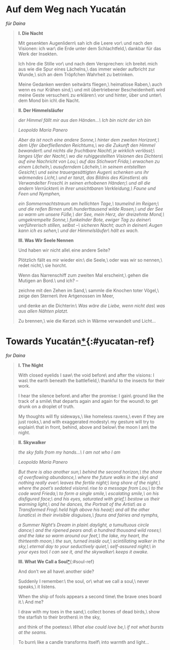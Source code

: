 Auf dem Weg nach Yucatán
========================

*für Daina*

> **I. Die Nacht**
>
> Mit gesenkten Augenlidern\\
> sah ich die Leere vor\\
> und nach den Visionen: ich war\\
> die Erde unter dem Schlachtfeld,\\
> dankbar für das Werk der Insekten.
>
> Ich höre die Stille vor\\
> und nach dem Versprechen: ich breite\\
> mich aus wie die Spur eines Lächelns,\\
> das immer wieder aufbricht zur Wunde,\\
> sich an dem Tröpfchen Wahrheit zu betrinken.
>
> Meine Gedanken werden seitwärts fliegen,\\
> heimatlose Raben,\\
> auch wenn es nur Krähen sind,\\
> und mit übertriebener Bescheidenheit\\
> wird meine Geste versuchen\\
> zu erklären:\\
> vor und hinter, über und unter\\
> dem Mond bin ich\\
> die Nacht.

> **II. Der Himmelsläufer**

> *der Himmel fällt mir aus den Händen…\\
> Ich bin nicht der ich bin*
>
> *Leopoldo María Panero*

> *Aber da ist noch eine andere Sonne,\\
> hinter dem zweiten Horizont,\\
> dem Ufer überfließenden Reichtums,\\
> wo die Zukunft den Himmel bewandert\\
> und nichts die fruchtbare Nacht\\
> je wirklich verlässt;\\
> langes Ufer der Nacht,\\
> wo die ruhiggestellten Visionen des Dichters\\
> auf eine Nachricht von Lou,\\
> auf das Stichwort Frida,\\
> erwachen zu einem Lächeln,\\
> ausuferndem Lächeln,\\
> in seinem entstellten Gesicht;\\
> und seine trauergesättigten Augen\\
> schenken uns ihr wärmendes Licht,\\
> und er tanzt, das Bildnis des Künstlers\\
> als Verwandelter Frosch\\
> in seinen erhobenen Händen;\\
> und all die andern Verrückten\\
> in ihrer unsichtbaren Verkleidung,\\
> Faune und Feen und Nymphen,*
>
> *ein Sommernachtstraum am hellichten Tage,\\
> taumelnd im Reigen;\\
> und die reifen Birnen und\\
> hunderttausend wilde Rosen,\\
> und der See so warm um unsere Füße,\\
> der See, mein Herz, der dreizehnte Mond,\\
> umgekrempelte Sonne,\\
> funkelnder Bote, ewiger Tag zu deiner\\
> verführerisch stillen, selbst –\\
> sicheren Nacht; auch in deinen\\
> Augen kann ich es sehen,\\
> und der Himmelsläufer\\
> hält es wach.*
>
> **III. Was Wir Seele Nennen**
>
> Und haben wir nicht alle\\
> eine andere Seite?
>
> Plötzlich fällt es mir wieder ein:\\
> die Seele,\\
> oder was wir so nennen,\\
> redet nicht,\\
> sie horcht.
>
> Wenn das Narrenschiff zum zweiten Mal erscheint,\\
> gehen die Mutigen an Bord.\\
> und ich? –
>
> zeichne mit den Zehen im Sand,\\
> sammle die Knochen toter Vögel,\\
> zeige den Sternen\\
> ihre Artgenossen im Meer,
>
> und denke an die Dichterin:\\
> *Was wäre die Liebe, wenn nicht das\\
> was aus allen Nähten platzt.*
>
> Zu brennen,\\
> wie die Kerze\\
> sich in Wärme verwandelt und Licht…

Towards Yucatán[*](notes.xhtml#yucatan-note){:#yucatan-ref}
===============

*for Daina*

> **I. The Night**
>
> With closed eyelids I saw\\
> the void before\\
> and after the visions: I was\\
> the earth beneath the battlefield,\\
> thankful to the insects for their work.
>
> I hear the silence before\\
> and after the promise: I gain\\
> ground like the track of a smile\\
> that departs again and again for the wound\\
> to get drunk on a droplet of truth.
>
> My thoughts will fly sideways,\\
> like homeless ravens,\\
> even if they are just rooks,\\
> and with exaggerated modesty\\
> my gesture will try to explain\\
> that in front, behind, above and below\\
> the moon I am\\
> the night.

> **II. Skywalker**

> *the sky falls from my hands…\\
> I am not who I am*
>
> *Leopoldo María Panero*

> *But there is also another sun,\\
> behind the second horizon,\\
> the shore of overflowing abundance,\\
> where the future walks in the sky\\
> and nothing really ever\\
> leaves the fertile night;\\
> long shore of the night,\\
> where the poet’s sedated visions\\
> rise to a message from Lou,\\
> to the code word Frieda,\\
> to form a single smile,\\
> escalating smile,\\
> on his disfigured face;\\
> and his eyes, saturated with grief,\\
> bestow us their warming light,\\
> and he dances, the Portrait of the Artist\\
> as a Transformed Frog\\
> held high above his head;\\
> and all the other lunatics\\
> in their invisible disguises,\\
> fauns and fairies and nymphs,*
>
> *a Summer Night’s Dream in plain\\
> daylight, a tumultuous circle dance;\\
> and the ripened pears and\\
> a hundred thousand wild roses;\\
> and the lake so warm around our feet,\\
> the lake, my heart, the thirteenth moon,\\
> the sun, turned inside out,\\
> scintillating walker in the sky,\\
> eternal day to your seductively quiet,\\
> self-assured night;\\
> in your eyes too\\
> I can see it, and the skywalker\\
> keeps it awake.*
>
> **III. What We Call a Soul**[*](notes.xhtml#soul-note){:#soul-ref}
>
> And don’t we all have\\
> another side?
>
> Suddenly I remember:\\
> the soul, or\\
> what we call a soul,\\
> never speaks,\\
> it listens.
>
> When the ship of fools appears a second time\\
> the brave ones board it.\\
> And me?
>
> I draw with my toes in the sand,\\
> collect bones of dead birds,\\
> show the starfish to their brothers\\
> in the sky,
>
> and think of the poetess:\\
> *What else could love be,\\
> if not what bursts at the seams.*
>
> To burn\\
> like a candle transforms itself\\
> into warmth and light…
